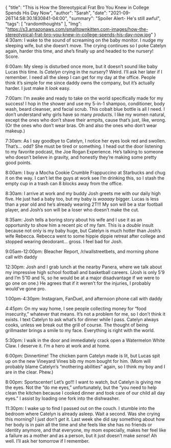 {
    "title": "This is How the Stereotypical Frat Bro You Knew in College Spends His Day Now",
    "author": "Sarah",
    "date": "2021-09-26T14:58:30.1830841-04:00",
    "summary": "Spoiler Alert- He's still awful",
    "tags": [
        "randomthoughts"
    ],
    "Img": "https://s3.amazonaws.com/smalltownkitten.com-images/how-the-stereotypical-frat-bro-you-knew-in-college-spends-his-day-now.jpg"
}
4:30am: I wake to the sound of screaming on the baby monitor. I nudge my
sleeping wife, but she doesn’t move. The crying continues so I poke
Catelyn again, harder this time, and she’s finally up and headed to the
nursery! Score.

6:00am: My sleep is disturbed once more, but it doesn’t sound like baby
Lucas this time. Is *Catelyn* crying in the nursery? Weird. I’ll ask her
later if I remember. I need all the sleep I can get for my day at the
office. People think it’s simple for me since daddy owns the company,
but it’s actually harder. I just make it *look* easy.

7:00am: I’m awake and ready to take on the world specifically made for
my success! I hop in the shower and use my 5-in-1 shampoo, conditioner,
body wash, beard cleanser, and facial scrub. This cobalt blue bottle is
all I need. I don’t understand why girls have so many *products*. I like
my women natural, except the ones who don’t shave their armpits, cause
that’s just, like, wrong. (Or the ones who don’t wear bras. Oh and also
the ones who don’t wear makeup.)

7:30am: As I say goodbye to Catelyn, I notice her eyes look red and
swollen. That’s… odd? She must be tired or something. I head out the
door listening to my favorite podcast, the Joe Rogan Experience. He’s
talking to someone who doesn’t believe in gravity, and honestly they’re
making some pretty good points.

8:00am: I buy a Mocha Cookie Crumble Frappuccino at Starbucks and chug
it on the way. I can’t let the guys at work see I’m drinking this, so I
stash the empty cup in a trash can 8 blocks away from the office.

8:30am: I arrive at work and my buddy Josh greets me with our daily high
five. He just had a baby too, but my baby is *waaaay* bigger. Lucas is
less than a year old and he’s already wearing 2T!!! My son will be a
star football player, and Josh’s son will be a loser who doesn’t make
the cut.

8:35am: Josh tells a boring story about his wife and I use it as an
opportunity to show him a recent pic of my fam. This is a *double*
insult because not only is my baby huge, but Catelyn is much hotter than
Josh’s wife Rebecca. Rebecca went to some hippie dippie retreat after
college and stopped wearing deodorant… gross. I feel bad for Josh.

9:05am-12:00pm: Bleacher Report, /r/wallstreetbets, and morning phone
call with daddy

12:30pm: Josh and I grab lunch at the nearby Panera, where we talk about
my impressive high school football and basketball careers. (Josh is only
5’9 and I’m 5’10 and ¾, so he would be at a major disadvantage if we
were to go one on one.) He agrees that if it weren’t for the injuries, I
probably would’ve gone pro.

1:00pm-4:30pm: Instagram, FanDuel, and afternoon phone call with daddy

4:45pm: On my way home, I see people collecting money for “food
insecurity,” whatever that means. It’s not a problem for me, so I don’t
think it exists. I text Catelyn to ask what’s for dinner while I pass.
Catelyn always cooks, unless we break out the grill of course. The
thought of being grillmaster brings a smile to my face. Everything is
right with the world.

5:30pm: I walk in the door and immediately crack open a Watermelon White
Claw. I deserve it. I’m a hero at work and at home.

6:00pm: Dinnertime! The chicken parm Catelyn made is lit, but Lucas spit
up on the new Vineyard Vines bib my mom bought for him. (Mom will
probably blame Catelyn’s “mothering abilities” again, so I think my boy
and I are in the clear. Phew.)

8:00pm: Sportscenter! Let’s go!!! I want to watch, but Catelyn is giving
me the eyes. Not the “do me eyes,” unfortunately, but the “you need to
help clean the kitchen because I cooked dinner and took care of our
child all day eyes.” I assist by loading one fork into the dishwasher.

11:30pm: I wake up to find I passed out on the couch. I stumble into the
bedroom where Catelyn is already asleep. Wait a second. Was she crying
this morning? I just don’t *get* it. Last week she did say something
about how her body is in pain all the time and she feels like she has no
friends or identity anymore, and that everyone, my mom especially, makes
her feel like a failure as a mother and as a person, but it just doesn’t
make *sense*! Ah well. I’ll ask her tomorrow if I remember.
